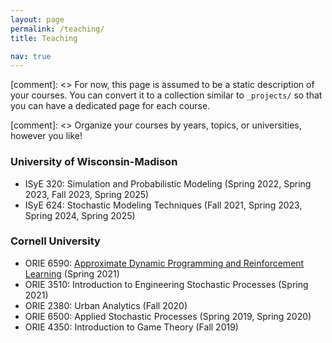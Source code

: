 ```yaml
---
layout: page
permalink: /teaching/
title: Teaching

nav: true
---
```


[comment]: <> For now, this page is assumed to be a static description of your courses. You can convert it to a collection similar to `_projects/` so that you can have a dedicated page for each course.

[comment]: <> Organize your courses by years, topics, or universities, however you like!


### University of Wisconsin-Madison
- ISyE 320: Simulation and Probabilistic Modeling (Spring 2022, Spring 2023, Fall 2023, Spring 2025) <br>
- ISyE 624: Stochastic Modeling Techniques (Fall 2021, Spring 2023, Spring 2024, Spring 2025) <br>

### Cornell University

- ORIE 6590: <a href="https://courses.cit.cornell.edu/orie6590/">Approximate Dynamic Programming and Reinforcement Learning</a> (Spring 2021)<br>
- ORIE 3510: Introduction to Engineering Stochastic Processes (Spring 2021)<br>
- ORIE 2380: Urban Analytics (Fall 2020)<br>
- ORIE 6500: Applied Stochastic Processes (Spring 2019, Spring 2020)<br>
- ORIE 4350: Introduction to Game Theory (Fall 2019)<br>